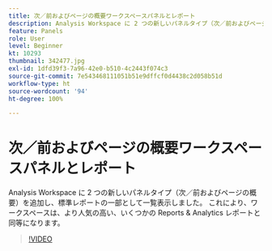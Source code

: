 ```yaml
---
title: 次／前およびページの概要ワークスペースパネルとレポート
description: Analysis Workspace に 2 つの新しいパネルタイプ（次／前およびページの概要）を追加し、標準レポートの一部として一覧表示しました。 これにより、ワークスペースは、より人気の高い、いくつかの Reports & Analytics レポートと同等になります。
feature: Panels
role: User
level: Beginner
kt: 10293
thumbnail: 342477.jpg
exl-id: 1dfd39f3-7a96-42e0-b510-4c2443f074c3
source-git-commit: 7e543468111051b51e9dffcf0d4438c2d058b51d
workflow-type: ht
source-wordcount: '94'
ht-degree: 100%

---
```


# 次／前およびページの概要ワークスペースパネルとレポート

Analysis Workspace に 2 つの新しいパネルタイプ（次／前およびページの概要）を追加し、標準レポートの一部として一覧表示しました。 これにより、ワークスペースは、より人気の高い、いくつかの Reports &amp; Analytics レポートと同等になります。

>[!VIDEO](https://video.tv.adobe.com/v/342477/?quality=12&learn=on)
